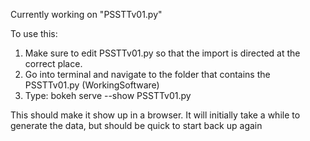 Currently working on "PSSTTv01.py"

To use this:
1. Make sure to edit PSSTTv01.py so that the import is directed at the correct place.
2. Go into terminal and navigate to the folder that contains the PSSTTv01.py (WorkingSoftware)
3. Type: bokeh serve --show PSSTTv01.py

This should make it show up in a browser. It will initially take a while to generate the data, but should be quick to start back up again


